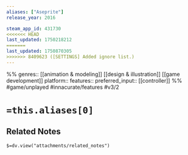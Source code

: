 ```yaml
---
aliases: ["Aseprite"]
release_year: 2016

steam_app_id: 431730
<<<<<<< HEAD
last_updated: 1750218212
=======
last_updated: 1750870305
>>>>>>> 8409623 ([SETTINGS] Added ignore list.)
---
```

%%
genres:: [[animation & modeling]] [[design & illustration]] [[game development]]
platform:: 
features:: 
preferred_input:: [[controller]]
%%
#game/unplayed
#innacurate/features
#v3/2

# `=this.aliases[0]`
## Related Notes
`$=dv.view("attachments/related_notes")`